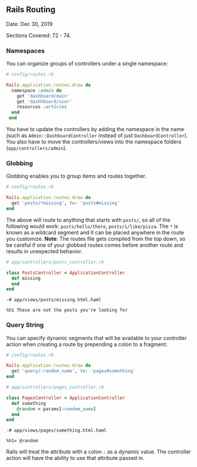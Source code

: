 ## Rails Routing
Date: Dec 30, 2019

Sections Covered: 72 - 74.

### Namespaces
You can organize groups of controllers under a single namespace:
```ruby
# config/routes.rb

Rails.application.routes.draw do
  namespace :admin do
    get 'dashboard/main'
    get 'dashhboard/user'
    resources :articles
  end
 end
```
You have to update the controllers by adding the namespace in the name (such as `Admin::DashboardController` instead of just `DashboardController`). You also have to move the controllers/views into the namespace folders (`app/controllers/admin`). 

### Globbing
Globbing enables you to group items and routes together.

```ruby
# config/routes.rb

Rails.application.routes.draw do
  get 'posts/*missing', to: 'posts#missing'
end
```
The above will route to anything that starts with `posts/`, so all of the following would work: `posts/hello/there`, `posts/i/like/pizza`. The `*` is known as a wildcard segment and it can be placed anywhere in the route you customize. **Note**: The routes file gets compiled from the top down, so be careful if one of your globbed routes comes before another route and results in unexpected behavior.

```ruby
# app/controllers/posts_controller.rb

class PostsController < ApplicationController
  def missing
  end
end
```

```haml
-# app/views/posts/missing.html.haml

%h1 These are not the posts you're looking for
```

### Query String
You can specify dynamic segments that will be available to your controller action when creating a route by  prepending a colon to a fragment:

```ruby
# config/routes.rb

Rails.application.routes.draw do
  get 'query/:random_name', to: 'pages#something'
end

```

```ruby
# app/controllers/pages_controller.rb

class PagesController < ApplicationController
  def something
    @random = params[:random_name]
  end
end
```

```haml
-# app/views/pages/something.html.haml

%h1= @random
```

Rails will treat the attribute with a colon `:` as a dynamic value. The controller action will have the ability to use that attribute passed in.
